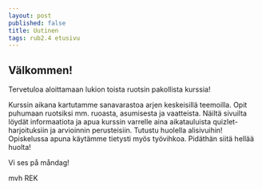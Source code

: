 ```yaml
---
layout: post
published: false
title: Uutinen
tags: rub2.4 etusivu
---
```


## Välkommen!

Tervetuloa aloittamaan lukion toista ruotsin pakollista kurssia!

Kurssin aikana kartutamme sanavarastoa arjen keskeisillä teemoilla. 
Opit puhumaan ruotsiksi mm. ruoasta, asumisesta ja vaatteista. Näiltä sivuilta löydät informaatiota ja apua kurssin varrelle
aina aikatauluista quizlet-harjoituksiin ja arvioinnin perusteisiin. Tutustu huolella alisivuihin! Opiskelussa apuna käytämme
tietysti myös työvihkoa. Pidäthän siitä hellää huolta!

Vi ses på måndag!

mvh
REK

